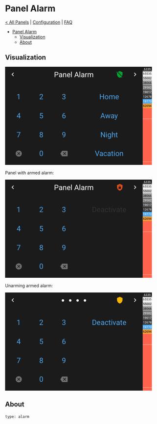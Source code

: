 # Panel Alarm

[< All Panels](README.md) | [Configuration](../Config.md) | [FAQ](../FAQ.md)

- [Panel Alarm](#panel-alarm)
  - [Visualization](#visualization)
  - [About](#about)

## Visualization

![Panel Alarm](../assets/panel_alarm.png)

Panel with armed alarm:

![Panel Alarm Armed](../assets/panel_alarm_armed.png)

Unarming armed alarm:

![Panel Alarm Disarming](../assets/panel_alarm_disarming.png)

## About

`type: alarm`
